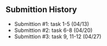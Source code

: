 Submittion History
---------


* Submittion #1: task 1-5 (04/13)
* Submittion #2: task 6-8 (04/20)
* Submittion #3: task 9, 11-12 (04/27)

